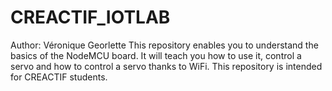 # CREACTIF_IOTLAB
Author: Véronique Georlette
This repository enables you to understand the basics of the NodeMCU board.
It will teach you how to use it, control a servo and how to control a servo thanks to WiFi.
This repository is intended for CREACTIF students.
